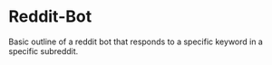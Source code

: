 # Reddit-Bot
Basic outline of a reddit bot that responds to a specific keyword in a specific subreddit.
